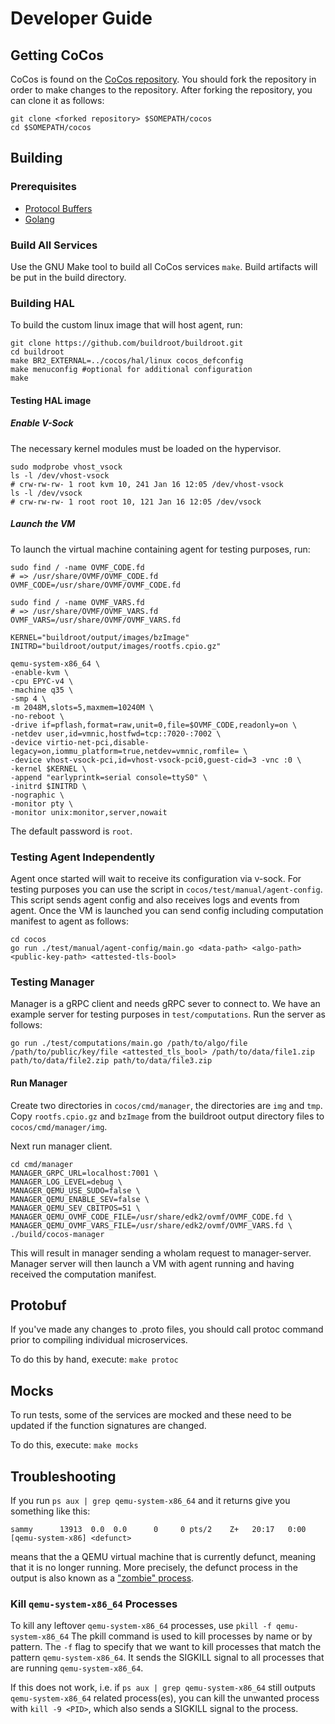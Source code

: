 # Developer Guide

## Getting CoCos

CoCos is found on the [CoCos repository](https://github.com/ultravioletrs/cocos). You should fork the repository in order to make changes to the repository. After forking the repository, you can clone it as follows:

```shell
git clone <forked repository> $SOMEPATH/cocos
cd $SOMEPATH/cocos
```

## Building

### Prerequisites

- [Protocol Buffers](https://grpc.io/docs/languages/go/quickstart/)
- [Golang](https://go.dev/doc/install)

### Build All Services

Use the GNU Make tool to build all CoCos services `make`. Build artifacts will be put in the build directory.

### Building HAL

To build the custom linux image that will host agent, run:

```shell
git clone https://github.com/buildroot/buildroot.git
cd buildroot
make BR2_EXTERNAL=../cocos/hal/linux cocos_defconfig
make menuconfig #optional for additional configuration
make
```

#### Testing HAL image

##### Enable V-Sock

The necessary kernel modules must be loaded on the hypervisor.

```shell
sudo modprobe vhost_vsock
ls -l /dev/vhost-vsock
# crw-rw-rw- 1 root kvm 10, 241 Jan 16 12:05 /dev/vhost-vsock
ls -l /dev/vsock
# crw-rw-rw- 1 root root 10, 121 Jan 16 12:05 /dev/vsock
```

##### Launch the VM

To launch the virtual machine containing agent for testing purposes, run:

```shell
sudo find / -name OVMF_CODE.fd
# => /usr/share/OVMF/OVMF_CODE.fd
OVMF_CODE=/usr/share/OVMF/OVMF_CODE.fd

sudo find / -name OVMF_VARS.fd
# => /usr/share/OVMF/OVMF_VARS.fd
OVMF_VARS=/usr/share/OVMF/OVMF_VARS.fd

KERNEL="buildroot/output/images/bzImage"
INITRD="buildroot/output/images/rootfs.cpio.gz"

qemu-system-x86_64 \
-enable-kvm \
-cpu EPYC-v4 \
-machine q35 \
-smp 4 \
-m 2048M,slots=5,maxmem=10240M \
-no-reboot \
-drive if=pflash,format=raw,unit=0,file=$OVMF_CODE,readonly=on \
-netdev user,id=vmnic,hostfwd=tcp::7020-:7002 \
-device virtio-net-pci,disable-legacy=on,iommu_platform=true,netdev=vmnic,romfile= \
-device vhost-vsock-pci,id=vhost-vsock-pci0,guest-cid=3 -vnc :0 \
-kernel $KERNEL \
-append "earlyprintk=serial console=ttyS0" \
-initrd $INITRD \
-nographic \
-monitor pty \
-monitor unix:monitor,server,nowait
```

The default password is `root`.

### Testing Agent Independently

Agent once started will wait to receive its configuration via v-sock. For testing purposes you can use the script in `cocos/test/manual/agent-config`. This script sends agent config and also receives logs and events from agent. Once the VM is launched you can send config including computation manifest to agent as follows:

```shell
cd cocos
go run ./test/manual/agent-config/main.go <data-path> <algo-path> <public-key-path> <attested-tls-bool>
```

### Testing Manager

Manager is a gRPC client and needs gRPC sever to connect to. We have an example server for testing purposes in `test/computations`. Run the server as follows:

```shell
go run ./test/computations/main.go /path/to/algo/file /path/to/public/key/file <attested_tls_bool> /path/to/data/file1.zip path/to/data/file2.zip path/to/data/file3.zip
```

#### Run Manager

Create two directories in `cocos/cmd/manager`, the directories are `img` and `tmp`.
Copy `rootfs.cpio.gz` and `bzImage` from the buildroot output directory files to `cocos/cmd/manager/img`.

Next run manager client.

```shell
cd cmd/manager
MANAGER_GRPC_URL=localhost:7001 \
MANAGER_LOG_LEVEL=debug \
MANAGER_QEMU_USE_SUDO=false \
MANAGER_QEMU_ENABLE_SEV=false \
MANAGER_QEMU_SEV_CBITPOS=51 \
MANAGER_QEMU_OVMF_CODE_FILE=/usr/share/edk2/ovmf/OVMF_CODE.fd \
MANAGER_QEMU_OVMF_VARS_FILE=/usr/share/edk2/ovmf/OVMF_VARS.fd \
./build/cocos-manager
```

This will result in manager sending a whoIam request to manager-server. Manager server will then launch a VM with agent running and having received the computation manifest.

## Protobuf

If you've made any changes to .proto files, you should call protoc command prior to compiling individual microservices.

To do this by hand, execute:
`make protoc`

## Mocks

To run tests, some of the services are mocked and these need to be updated if the function signatures are changed.

To do this, execute:
`make mocks`

## Troubleshooting

If you run `ps aux | grep qemu-system-x86_64` and it returns give you something like this:

```shell
sammy      13913  0.0  0.0      0     0 pts/2    Z+   20:17   0:00 [qemu-system-x86] <defunct>
```

means that the a QEMU virtual machine that is currently defunct, meaning that it is no longer running. More precisely, the defunct process in the output is also known as a ["zombie" process](https://en.wikipedia.org/wiki/Zombie_process).

### Kill `qemu-system-x86_64` Processes

To kill any leftover `qemu-system-x86_64` processes, use
`pkill -f qemu-system-x86_64`
The pkill command is used to kill processes by name or by pattern. The `-f` flag to specify that we want to kill processes that match the pattern `qemu-system-x86_64`. It sends the SIGKILL signal to all processes that are running `qemu-system-x86_64`.

If this does not work, i.e. if `ps aux | grep qemu-system-x86_64` still outputs `qemu-system-x86_64` related process(es), you can kill the unwanted process with `kill -9 <PID>`, which also sends a SIGKILL signal to the process.
